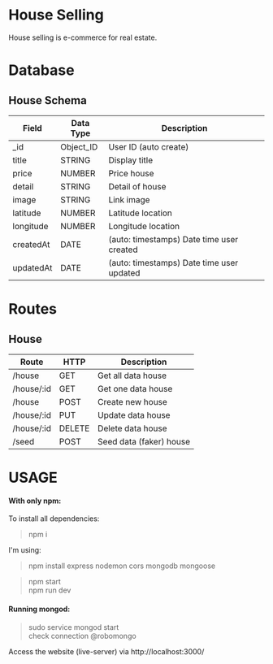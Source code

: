 # House Selling

House selling is e-commerce for real estate.

# Database

## House Schema

  **Field**  |  **Data Type**  |              **Description**
-------------|-----------------|------------------------------------------------
| _id        | Object_ID       | User ID (auto create)
| title      | STRING          | Display title
| price      | NUMBER          | Price house
| detail     | STRING          | Detail of house
| image      | STRING          | Link image
| latitude   | NUMBER          | Latitude location
| longitude  | NUMBER          | Longitude location
| createdAt  | DATE            | (auto: timestamps) Date time user created
| updatedAt  | DATE            | (auto: timestamps) Date time user updated

# Routes

## House

 **Route**  | **HTTP**  |     **Description**
----------------|------------|------------------------------------------
| /house        | GET        | Get all data house
| /house/:id    | GET        | Get one data house
| /house        | POST       | Create new house
| /house/:id    | PUT        | Update data house
| /house/:id    | DELETE     | Delete data house
| /seed         | POST       | Seed data (faker) house

# **USAGE**
#### With only npm:

To install all dependencies:
> npm i <br>

I'm using:
>npm install express nodemon cors mongodb mongoose <br>

>npm start <br>
>npm run dev <br>

#### Running mongod:
> sudo service mongod start <br>
> check connection @robomongo <br>

Access the website (live-server) via http://localhost:3000/
